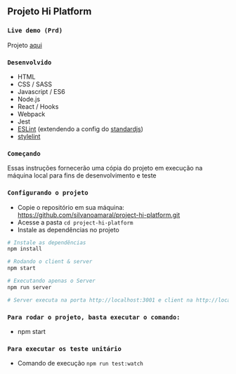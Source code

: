 ## Projeto Hi Platform

### `Live demo (Prd)`

Projeto [aqui]()

### `Desenvolvido`

* HTML
* CSS / SASS
* Javascript / ES6
* Node.js
* React / Hooks
* Webpack
* Jest
* [ESLint](https://eslint.org/) (extendendo a config do [standardjs](https://standardjs.com/))
* [stylelint](https://stylelint.io/)

### `Começando`

Essas instruções fornecerão uma cópia do projeto em execução na máquina local para fins de desenvolvimento e teste


### `Configurando o projeto`

* Copie o repositório em sua máquina: https://github.com/silvanoamaral/project-hi-platform.git
* Acesse a pasta `cd project-hi-platform`
* Instale as dependências no projeto

```bash
# Instale as dependências
npm install

# Rodando o client & server
npm start

# Executando apenas o Server
npm run server

# Server executa na porta http://localhost:3001 e client na http://localhost:3000

```

### `Para rodar o projeto, basta executar o comando:`
* npm start

### `Para executar os teste unitário`
* Comando de execução `npm run test:watch`
